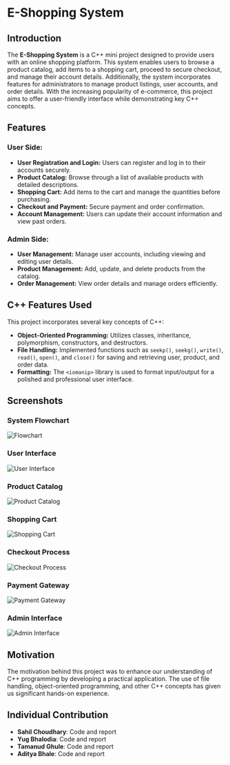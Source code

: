 # E-Shopping System

## Introduction

The **E-Shopping System** is a C++ mini project designed to provide users with an online shopping platform. This system enables users to browse a product catalog, add items to a shopping cart, proceed to secure checkout, and manage their account details. Additionally, the system incorporates features for administrators to manage product listings, user accounts, and order details. With the increasing popularity of e-commerce, this project aims to offer a user-friendly interface while demonstrating key C++ concepts.

## Features

### User Side:
- **User Registration and Login:** Users can register and log in to their accounts securely.
- **Product Catalog:** Browse through a list of available products with detailed descriptions.
- **Shopping Cart:** Add items to the cart and manage the quantities before purchasing.
- **Checkout and Payment:** Secure payment and order confirmation.
- **Account Management:** Users can update their account information and view past orders.

### Admin Side:
- **User Management:** Manage user accounts, including viewing and editing user details.
- **Product Management:** Add, update, and delete products from the catalog.
- **Order Management:** View order details and manage orders efficiently.

## C++ Features Used

This project incorporates several key concepts of C++:

- **Object-Oriented Programming:** Utilizes classes, inheritance, polymorphism, constructors, and destructors.
- **File Handling:** Implemented functions such as `seekp()`, `seekg()`, `write()`, `read()`, `open()`, and `close()` for saving and retrieving user, product, and order data.
- **Formatting:** The `<iomanip>` library is used to format input/output for a polished and professional user interface.

## Screenshots
### System Flowchart
![Flowchart](flowchat.png)

### User Interface
![User Interface](Screenshot%202024-09-22%20234436.png)

### Product Catalog
![Product Catalog](Screenshot%202024-09-22%20234455.png)

### Shopping Cart
![Shopping Cart](Screenshot%202024-09-22%20234511.png)

### Checkout Process
![Checkout Process](Screenshot%202024-09-22%20234525.png)

### Payment Gateway
![Payment Gateway](Screenshot%202024-09-22%20234606.png)

### Admin Interface
![Admin Interface](Screenshot%202024-09-22%20234726.png)


## Motivation

The motivation behind this project was to enhance our understanding of C++ programming by developing a practical application. The use of file handling, object-oriented programming, and other C++ concepts has given us significant hands-on experience.

## Individual Contribution

- **Sahil Choudhary**: Code and report
- **Yug Bhalodia**: Code and report
- **Tamanud Ghule**: Code and report
- **Aditya Bhale**: Code and report

